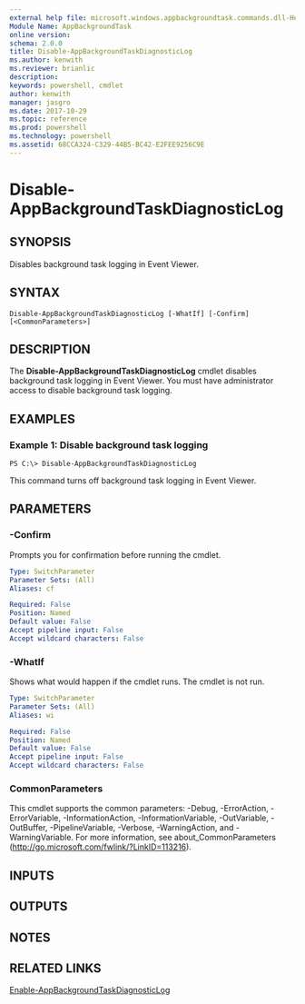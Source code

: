 ```yaml
---
external help file: microsoft.windows.appbackgroundtask.commands.dll-Help.xml
Module Name: AppBackgroundTask
online version: 
schema: 2.0.0
title: Disable-AppBackgroundTaskDiagnosticLog
ms.author: kenwith
ms.reviewer: brianlic
description: 
keywords: powershell, cmdlet
author: kenwith
manager: jasgro
ms.date: 2017-10-29
ms.topic: reference
ms.prod: powershell
ms.technology: powershell
ms.assetid: 68CCA324-C329-44B5-BC42-E2FEE9256C9E
---
```


# Disable-AppBackgroundTaskDiagnosticLog

## SYNOPSIS
Disables background task logging in Event Viewer.

## SYNTAX

```
Disable-AppBackgroundTaskDiagnosticLog [-WhatIf] [-Confirm] [<CommonParameters>]
```

## DESCRIPTION
The **Disable-AppBackgroundTaskDiagnosticLog** cmdlet disables background task logging in Event Viewer.
You must have administrator access to disable background task logging.

## EXAMPLES

### Example 1: Disable background task logging
```
PS C:\> Disable-AppBackgroundTaskDiagnosticLog
```

This command turns off background task logging in Event Viewer.

## PARAMETERS

### -Confirm
Prompts you for confirmation before running the cmdlet.

```yaml
Type: SwitchParameter
Parameter Sets: (All)
Aliases: cf

Required: False
Position: Named
Default value: False
Accept pipeline input: False
Accept wildcard characters: False
```

### -WhatIf
Shows what would happen if the cmdlet runs.
The cmdlet is not run.

```yaml
Type: SwitchParameter
Parameter Sets: (All)
Aliases: wi

Required: False
Position: Named
Default value: False
Accept pipeline input: False
Accept wildcard characters: False
```

### CommonParameters
This cmdlet supports the common parameters: -Debug, -ErrorAction, -ErrorVariable, -InformationAction, -InformationVariable, -OutVariable, -OutBuffer, -PipelineVariable, -Verbose, -WarningAction, and -WarningVariable. For more information, see about_CommonParameters (http://go.microsoft.com/fwlink/?LinkID=113216).

## INPUTS

## OUTPUTS

## NOTES

## RELATED LINKS

[Enable-AppBackgroundTaskDiagnosticLog](./Enable-AppBackgroundTaskDiagnosticLog.md)

